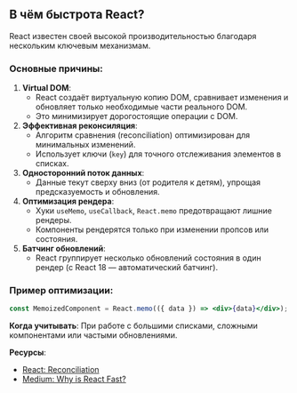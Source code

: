 ## В чём быстрота React?

React известен своей высокой производительностью благодаря нескольким ключевым механизмам.

### Основные причины:

1. **Virtual DOM**:
   - React создаёт виртуальную копию DOM, сравнивает изменения и обновляет только необходимые части реального DOM.
   - Это минимизирует дорогостоящие операции с DOM.
2. **Эффективная реконсиляция**:
   - Алгоритм сравнения (reconciliation) оптимизирован для минимальных изменений.
   - Использует ключи (`key`) для точного отслеживания элементов в списках.
3. **Односторонний поток данных**:
   - Данные текут сверху вниз (от родителя к детям), упрощая предсказуемость и обновления.
4. **Оптимизация рендера**:
   - Хуки `useMemo`, `useCallback`, `React.memo` предотвращают лишние рендеры.
   - Компоненты рендерятся только при изменении пропсов или состояния.
5. **Батчинг обновлений**:
   - React группирует несколько обновлений состояния в один рендер (с React 18 — автоматический батчинг).

### Пример оптимизации:

```jsx
const MemoizedComponent = React.memo(({ data }) => <div>{data}</div>);
```

**Когда учитывать**: При работе с большими списками, сложными компонентами или частыми обновлениями.

**Ресурсы**:

- [React: Reconciliation](https://react.dev/learn/preserving-and-resetting-state)
- [Medium: Why is React Fast?](https://medium.com/@dan_abramov/why-is-react-fast-1e9b1f3d4f2b)
